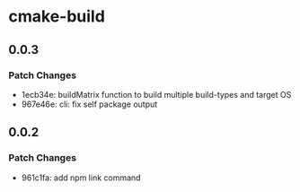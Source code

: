 # cmake-build

## 0.0.3

### Patch Changes

- 1ecb34e: buildMatrix function to build multiple build-types and target OS
- 967e46e: cli: fix self package output

## 0.0.2

### Patch Changes

- 961c1fa: add npm link command
